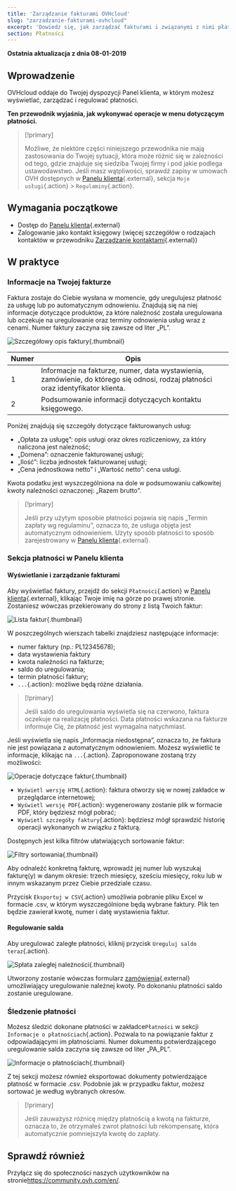 ```yaml
---
title: 'Zarządzanie fakturami OVHcloud'
slug: "zarzadzanie-fakturami-ovhcloud"
excerpt: 'Dowiedz się, jak zarządzać fakturami i związanymi z nimi płatnościami'
section: Płatności
---
```


**Ostatnia aktualizacja z dnia 08-01-2019**

## Wprowadzenie

OVHcloud oddaje do Twojej dyspozycji Panel klienta, w którym możesz wyświetlać, zarządzać i regulować płatności.

**Ten przewodnik wyjaśnia, jak wykonywać operacje w menu dotyczącym płatności.**

> [!primary]
>
> Możliwe, że niektóre części niniejszego przewodnika nie mają zastosowania do Twojej sytuacji, która może różnić się w zależności od tego, gdzie znajduje się siedziba Twojej firmy i pod jakie podlega ustawodawstwo. Jeśli masz wątpliwości, sprawdź zapisy w umowach OVH dostępnych w [Panelu klienta](https://www.ovh.com/auth/?action=gotomanager){.external}, sekcja `Moje usługi`{.action} > `Regulaminy`{.action}.
>

## Wymagania początkowe

- Dostęp do [Panelu klienta](https://www.ovh.com/auth/?action=gotomanager){.external}
- Zalogowanie jako kontakt księgowy (więcej szczegółów o rodzajach kontaktów w przewodniku [Zarządzanie kontaktami](https://docs.ovh.com/pl/customer/zarzadzanie_kontaktami/){.external})


## W praktyce

### Informacje na Twojej fakturze

Faktura zostaje do Ciebie wysłana w momencie, gdy uregulujesz płatność za usługę lub po automatycznym odnowieniu. Znajdują się na niej informacje dotyczące produktów, za które należność została uregulowana lub oczekuje na uregulowanie oraz terminy odnowienia usług wraz z cenami. Numer faktury zaczyna się zawsze od liter „PL”.

![Szczegółowy opis faktury](images/invoice_ovh.png){.thumbnail}

|Numer|Opis |
|---|---|
|1|Informacje na fakturze, numer, data wystawienia, zamówienie, do którego się odnosi, rodzaj płatności oraz identyfikator klienta.|
|2|Podsumowanie informacji dotyczących kontaktu księgowego.|

Poniżej znajdują się szczegóły dotyczące fakturowanych usług:

- „Opłata za usługę”: opis usługi oraz okres rozliczeniowy, za który naliczona jest należność;
- „Domena”: oznaczenie fakturowanej usługi;
- „Ilość”: liczba jednostek fakturowanej usługi; 
- „Cena jednostkowa netto” i „Wartość netto”: cena usługi.

Kwota podatku jest wyszczególniona na dole w podsumowaniu całkowitej kwoty należności oznaczonej: „Razem brutto”.

> [!primary]
>
> Jeśli przy użytym sposobie płatności pojawia się napis „Termin zapłaty wg regulaminu”, oznacza to, że usługa objęta jest automatycznym odnowieniem. Użyty sposób płatności to sposób zarejestrowany w [Panelu klienta](https://www.ovh.com/auth/?action=gotomanager){.external}.
>


### Sekcja płatności w Panelu klienta

#### Wyświetlanie i zarządzanie fakturami

Aby wyświetlać faktury, przejdź do sekcji `Płatności`{.action} w [Panelu klienta](https://www.ovh.com/auth/?action=gotomanager){.external}, klikając Twoje imię na górze po prawej stronie. Zostaniesz wówczas przekierowany do strony z listą Twoich faktur: 

![Lista faktur](images/billing_section.png){.thumbnail}

W poszczególnych wierszach tabelki znajdziesz następujące informacje:

- numer faktury (np.:  PL12345678);
- data wystawienia faktury
- kwota należności na fakturze;
- saldo do uregulowania;
- termin płatności faktury; 
- `...`{.action}\: możliwe będą różne działania.


> [!primary]
>
> Jeśli saldo do uregulowania wyświetla się na czerwono, faktura oczekuje na realizację płatności. Data płatności wskazana na fakturze informuje Cię, że płatność jest wymagalna natychmiast.
>

Jeśli wyświetla się napis „Informacja niedostępna”, oznacza to, że faktura nie jest powiązana z automatycznym odnowieniem. Możesz wyświetlić te informacje, klikając na `...`{.action}. Zaproponowane zostaną trzy możliwości:

![Operacje dotyczące faktur](images/actions_choices.png){.thumbnail}

- `Wyświetl wersję HTML`{.action}\: faktura otworzy się w nowej zakładce w przeglądarce internetowej; 
- `Wyświetl wersję PDF`{.action}\: wygenerowany zostanie plik w formacie PDF, który będziesz mógł pobrać;
- `Wyświetl szczegóły faktury`{.action}\: będziesz mógł sprawdzić historię operacji wykonanych w związku z fakturą. 


Dostępnych jest kilka filtrów ułatwiających sortowanie faktur:

![Filtry sortowania](images/sort_filters.png){.thumbnail}

Aby odnaleźć konkretną fakturę, wprowadź jej numer lub wyszukaj fakturę(y) w danym okresie: trzech miesięcy, sześciu miesięcy, roku lub w innym wskazanym przez Ciebie przedziale czasu. 

Przycisk `Eksportuj w CSV`{.action} umożliwia pobranie pliku Excel w formacie .csv, w którym wyszczególnione będą wybrane faktury. Plik ten będzie zawierał kwotę, numer i datę wystawienia faktur.

#### Regulowanie salda

Aby uregulować zaległe płatności, kliknij przycisk `Ureguluj saldo teraz`{.action}.

![Spłata zaległej należności](images/pay_debt.png){.thumbnail}

Utworzony zostanie wówczas formularz [zamówienia](https://docs.ovh.com/pl/billing/zarzadzanie-zamowieniami-ovh/#zamowienie){.external} umożliwiający uregulowanie należnej kwoty. Po dokonaniu płatności saldo zostanie uregulowane.


### Śledzenie płatności

Możesz śledzić dokonane płatności w zakładce`Płatności` w sekcji `Informacje o płatnościach`{.action}. Pozwala to na powiązanie faktur z odpowiadającymi im płatnościami. Numer dokumentu potwierdzającego uregulowanie salda zaczyna się zawsze od liter „PA_PL”.

![Informacje o płatnościach](images/payment_tracking.png){.thumbnail}

Z tej sekcji możesz również eksportować dokumenty potwierdzające płatność w formacie .csv. Podobnie jak w przypadku faktur, możesz sortować je według wybranych okresów.

> [!primary]
>
> Jeśli zauważysz różnicę między płatnością a kwotą na fakturze, oznacza to, że otrzymałeś zwrot płatności lub rekompensatę, która automatycznie pomniejszyła kwotę do zapłaty.
>


## Sprawdź również

Przyłącz się do społeczności naszych użytkowników na stronie<https://community.ovh.com/en/>.
